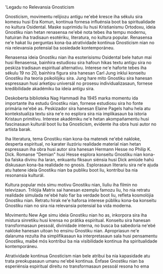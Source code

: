 'Legadu no Relevansia Gnosticism

Gnosticism, movimentu relijiozu antigu ne'ebé kresce iha sékulu sira komesu husi Era Komun, kontinua fornesa influénsia boot ba spiritualidade no kultura Osidental. Maske suprimidu liu husi Kristianismu Ortodoxu, ideia Gnostiku nian hetan renasensa ne'ebé nota tebes iha tempu modernu, hatuiran iha tradisaun esotériku, literatura, no kultura popular. Renasensa ne'e hakat liu perguntas kona-ba atratividade kontinua Gnosticism nian no nia relevansia potensial ba sosiedade kontemporáneu.

Renasensa ideia Gnostiku nian iha esoterisismu Osidental bele hatun mai husi Renasensa, bainhira estudiosu sira hafoun hikas textu antigu sira no peskiza tradisaun espiritual alternativu. Interese ne'e haforte tebes iha sékulu 19 no 20, bainhira figura sira hanesan Carl Jung inklui konseitu Gnostiku iha teoria psikolójiku sira. Jung hare mito Gnostiku sira hanesan espressaun husi arketipu universál no prosesu individualizasaun, fornese kredibilidade akadémiku ba ideia antigu sira.

Deskoberta biblioteka Nag Hammadi iha 1945 marka momentu ida importante iha estudu Gnostiku nian, fornese estudiosu sira ho fonte primária ne'ebé as. Peskizador sira hanesan Elaine Pagels hahu hela atu kontekstualiza textu sira ne'e no esplora sira nia implikasaun ba istoria Kristaun primitivu. Interese akadémiku ne'e hetan akompañamentu husi fascinasaun kulturál boot liu ba Gnosticism, evidente iha obra husi autor no artista barak.

Iha literatura, tema Gnostiku nian kona-ba matenek ne'ebé nakloke, desperta espiritual, no karater iluzóriu realidade material nian hetan espressaun iha obra husi autor sira hanesan Hermann Hesse no Philip K. Dick. Romanse "Demian" husi Hesse esplora konseitu Gnostiku nian kona-ba faíska divinu iha laran, enkuantu fiksaun siénsia husi Dick amiúde hahú diskusaun kona-ba realidade no gnosis. Esplorasaun literariu sira ne'e ajuda atu hatene ideia Gnostiku nian ba publiku boot liu, kontribui ba nia resonansia kulturál.

Kultura popular mós simu motivu Gnostiku nian, liuliu iha filmin no televizaun. Trilójia Matrix sai hanesan ezemplu famozu liu, ho nia retratu realidade simulada ne'ebé halo fiar ba verdade boot liu, refleta kosmolójia Gnostiku nian. Retratu hirak ne'e haforsa interese públiku kona-ba konseitu Gnostiku nian no sira nia relevansia potensial ba vida moderna.

Movimentu New Age simu ideia Gnostiku nian ho as, inkorpora sira iha mistura sinretiku husi krensa no prátika espiritual. Konseitu sira hanesan transformasaun pessoál, divinidade interna, no busca ba sabedoria ne'ebé nakloke hanesan uitoan ho ensinu Gnostiku nian. Apropriasun ne'e dalaruma rezulta iha simplifikasaun ka interpretasaun sala husi pensamentu Gnostiku, maibé mós kontribui ba nia visibilidade kontinua iha spiritualidade kontemporáneu.

Atratividade kontinua Gnosticism nian bele atribui ba nia kapasidade atu trata preokupasaun umanu ne'ebé kontinua. Énfase Gnostiku nian ba esperiénsia espiritual direitu no transformasaun pessoál resona ho ema